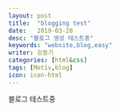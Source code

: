 ```yaml
---
layout: post
title:  "blogging test"
date:   2019-03-28
desc: "블로그 생성 테스트중"
keywords: "website,blog,easy"
writer: 강동기
categories: [html&css]
tags: [Motiv,blog]
icon: icon-html
---
```

블로그 테스트중